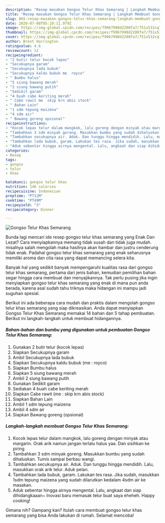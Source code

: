 ```yaml
---
description: "Resep masakan Gongso Telur Khas Semarang | Langkah Membuat Gongso Telur Khas Semarang Yang Enak Dan Mudah"
title: "Resep masakan Gongso Telur Khas Semarang | Langkah Membuat Gongso Telur Khas Semarang Yang Enak Dan Mudah"
slug: 865-resep-masakan-gongso-telur-khas-semarang-langkah-membuat-gongso-telur-khas-semarang-yang-enak-dan-mudah
date: 2020-07-08T05:10:11.979Z
image: https://img-global.cpcdn.com/recipes/f9967998d2200fa7/751x532cq70/gongso-telur-khas-semarang-foto-resep-utama.jpg
thumbnail: https://img-global.cpcdn.com/recipes/f9967998d2200fa7/751x532cq70/gongso-telur-khas-semarang-foto-resep-utama.jpg
cover: https://img-global.cpcdn.com/recipes/f9967998d2200fa7/751x532cq70/gongso-telur-khas-semarang-foto-resep-utama.jpg
author: Brent Harrington
ratingvalue: 4.6
reviewcount: 12
recipeingredient:
- "2 butir telur kocok lepas"
- "Secukupnya garam"
- "Secukupnya lada bubuk"
- "Secukupnya kaldu bubuk me  royco"
- " Bumbu halus"
- "5 siung bawang merah"
- "2 siung bawang putih"
- "Sedikit garam"
- "4 buah cabe keriting merah"
- " Cabe rawit me  skip krn abis stock"
- " Bahan Lain"
- "1 sdm tepung maizena"
- "4 sdm air"
- " Bawang goreng opsional"
recipeinstructions:
- "Kocok lepas telur dalam mangkok, lalu goreng dengan minyak atau margarin. Orak arik namun jangan terlalu halus yaa. Dan sisihkan ke piring"
- "Tambahkan 3 sdm minyak goreng. Masukkan bumbu yang sudah dihaluskan. Tumis sampai berbau wangi."
- "Tambahkan secukupnya air. Aduk. Dan tunggu hingga mendidih. Lalu, masukkan orak arik telur. Aduk pelan."
- "Tambahkan lada bubuk, garam. Lakukan tes rasa. Jika sudah, masukkan 1sdm tepung maizena yang sudah dilarutkan kedalam 4sdm air ke masakan."
- "Aduk sebentar hingga airnya mengental. Lalu, angkaat dan siap dihidangkaaan~ Inovasi baru memasak telur buat saya eheheh. Happy cooking!"
categories:
- Resep
tags:
- gongso
- telur
- khas

katakunci: gongso telur khas 
nutrition: 146 calories
recipecuisine: Indonesian
preptime: "PT12M"
cooktime: "PT49M"
recipeyield: "3"
recipecategory: Dinner

---
```



![Gongso Telur Khas Semarang](https://img-global.cpcdn.com/recipes/f9967998d2200fa7/751x532cq70/gongso-telur-khas-semarang-foto-resep-utama.jpg)

Bunda lagi mencari ide resep gongso telur khas semarang yang Enak Dan Lezat? Cara menyiapkannya memang tidak susah dan tidak juga mudah. misalnya salah mengolah maka hasilnya akan hambar dan justru cenderung tidak enak. Padahal gongso telur khas semarang yang enak seharusnya memiliki aroma dan cita rasa yang dapat memancing selera kita.



Banyak hal yang sedikit banyak mempengaruhi kualitas rasa dari gongso telur khas semarang, pertama dari jenis bahan, kemudian pemilihan bahan segar hingga cara membuat dan menyajikannya. Tak perlu pusing jika ingin menyiapkan gongso telur khas semarang yang enak di mana pun anda berada, karena asal sudah tahu triknya maka hidangan ini mampu jadi suguhan spesial.


Berikut ini ada beberapa cara mudah dan praktis dalam mengolah gongso telur khas semarang yang siap dikreasikan. Anda dapat menyiapkan Gongso Telur Khas Semarang memakai 14 bahan dan 5 tahap pembuatan. Berikut ini langkah-langkah untuk membuat hidangannya.

<!--inarticleads1-->

##### Bahan-bahan dan bumbu yang digunakan untuk pembuatan Gongso Telur Khas Semarang:

1. Gunakan 2 butir telur (kocok lepas)
1. Siapkan Secukupnya garam
1. Ambil Secukupnya lada bubuk
1. Siapkan Secukupnya kaldu bubuk (me : royco)
1. Siapkan  Bumbu halus
1. Siapkan 5 siung bawang merah
1. Ambil 2 siung bawang putih
1. Gunakan Sedikit garam
1. Sediakan 4 buah cabe keriting merah
1. Siapkan  Cabe rawit (me : skip krn abis stock)
1. Siapkan  Bahan Lain
1. Ambil 1 sdm tepung maizena
1. Ambil 4 sdm air
1. Siapkan  Bawang goreng (opsional)




<!--inarticleads2-->

##### Langkah-langkah membuat Gongso Telur Khas Semarang:

1. Kocok lepas telur dalam mangkok, lalu goreng dengan minyak atau margarin. Orak arik namun jangan terlalu halus yaa. Dan sisihkan ke piring
1. Tambahkan 3 sdm minyak goreng. Masukkan bumbu yang sudah dihaluskan. Tumis sampai berbau wangi.
1. Tambahkan secukupnya air. Aduk. Dan tunggu hingga mendidih. Lalu, masukkan orak arik telur. Aduk pelan.
1. Tambahkan lada bubuk, garam. Lakukan tes rasa. Jika sudah, masukkan 1sdm tepung maizena yang sudah dilarutkan kedalam 4sdm air ke masakan.
1. Aduk sebentar hingga airnya mengental. Lalu, angkaat dan siap dihidangkaaan~ Inovasi baru memasak telur buat saya eheheh. Happy cooking!




Gimana nih? Gampang kan? Itulah cara membuat gongso telur khas semarang yang bisa Anda lakukan di rumah. Selamat mencoba!
